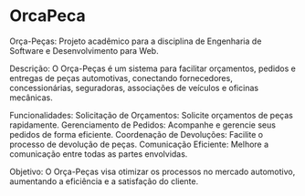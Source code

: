 # OrcaPeca

Orça-Peças: Projeto acadêmico para a disciplina de Engenharia de Software e Desenvolvimento para Web.

Descrição: O Orça-Peças é um sistema para facilitar orçamentos, pedidos e entregas de peças automotivas, conectando fornecedores, concessionárias, seguradoras, associações de veículos e oficinas mecânicas.

Funcionalidades: Solicitação de Orçamentos: Solicite orçamentos de peças rapidamente.
Gerenciamento de Pedidos: Acompanhe e gerencie seus pedidos de forma eficiente.
Coordenação de Devoluções: Facilite o processo de devolução de peças.
Comunicação Eficiente: Melhore a comunicação entre todas as partes envolvidas.

Objetivo: O Orça-Peças visa otimizar os processos no mercado automotivo, aumentando a eficiência e a satisfação do cliente.
